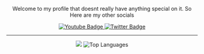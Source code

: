 
<div align="center">
    <p>Welcome to my profile that doesnt really have anything special on it. So Here are my other socials</p>
    <div id="badges">
    <a href="https://youtube.com/@landchit">
        <img src="https://img.shields.io/badge/YouTube-red?style=for-the-badge&logo=youtube&logoColor=white" alt="Youtube Badge"/>
    </a>
    <a href="https://twitter.com/LandChit">
        <img src="https://img.shields.io/badge/Twitter-blue?style=for-the-badge&logo=twitter&logoColor=white" alt="Twitter Badge"/>
    </a>
    </div>
    <img src="https://komarev.com/ghpvc/?username=LandChit&style=for-the-badge&color=red" alt=""/>
    <hr>
    <img src="https://github-readme-stats.vercel.app/api?username=LandChit&hide=commits">
    <img src="https://github-readme-stats.vercel.app/api/top-langs/?username=LandChit&layout=compact" alt="Top Languages">

</div>



